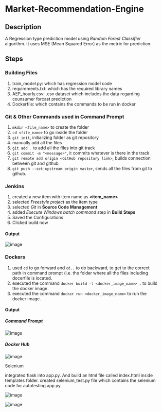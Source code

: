 # Market-Recommendation-Engine
## Description
A Regression type prediction model using *Random Forest Classifier* algorithm. It uses MSE (Mean Squared Error) as the metric for prediction.

## Steps

### Building Files
1) train_model.py: which has regression model code
2) requirements.txt: which has the required library names
3) AEP_hourly.csv: .csv dataset which includes the data regarding counsumer forcast prediction
4) Dockerfile: which contains the commands to be run in docker

### Git & Other Commands used in Command Prompt
1) `mkdir <file_name>` to create the folder
2) `cd <file_name>` to go inside the folder
3) `git init`, initializing folder as git repository
4) manually add all the files
5) `git add .` to add all the files into git track
6) `git commit -m "<message>"`, it commits whatever is there in the track
7) `git remote add origin <GitHub repository link>`, builds connection between git and github
8) `git push --set-upstream origin master`, sends all the files from git to github.


### Jenkins
1) created a new item with item name as **<item_name>**
2) selected *Freestyle project* as the item type
3) selected *Git* in **Source Code Management**
4) added *Execute Windows batch command* step in **Build Steps**
5) Saved the Configurations
6) Clicked build now

#### Output
![image](https://github.com/user-attachments/assets/346b8801-6adb-468b-80c0-1cfbd6abe7e8)



### Dockers
1) used `cd` to go forward and `cd..` to do backward, to get to the correct path in command prompt (i.e. the folder where all the files including docerfile is located.
2) executed the command `docker build -t <docker_image_name> .` to build the docker image.
3) executed the command `docker run <docker_image_name>` to run the docker image.

#### Output
  ##### Command Prompt
![image](https://github.com/user-attachments/assets/ca64df36-d546-4218-9365-b2f66dadb7ff)



  
  ##### Docker Hub
![image](https://github.com/user-attachments/assets/fd1f0e96-28c3-4bbf-9050-db251b9f911e)

Selenium

integrated flask into app.py. And build an html file called index.html inside templates folder.
created selenium_test.py file which contains the selenium code for autotesting app.py

![image](https://github.com/user-attachments/assets/973f8c08-0c69-4793-b039-b0d084f1d2ab)

![image](https://github.com/user-attachments/assets/89ae71a2-1bea-4144-be05-8e6baefd4269)




